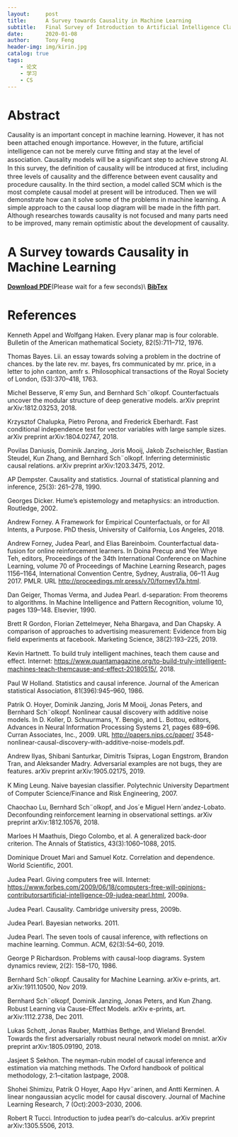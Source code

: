 ```yaml
---
layout:     post
title:      A Survey towards Causality in Machine Learning
subtitle:   Final Survey of Introduction to Artificial Intelligence Class
date:       2020-01-08
author:     Tony Feng
header-img: img/kirin.jpg
catalog: true
tags:
    - 论文
    - 学习
    - CS
---
```


# Abstract
Causality is an important concept in machine learning. However, it has not been attached enough importance. However, in the future, artiﬁcial intelligence can not be merely curve ﬁtting and stay at the level of association. Causality models will be a signiﬁcant step to achieve strong AI. In this survey, the deﬁnition of causality will be introduced at ﬁrst, including three levels of causality and the diﬀerence between event causality and procedure causality. In the third section, a model called SCM which is the most complete causal model at present will be introduced. Then we will demonstrate how can it solve some of the problems in machine learning. A simple approach to the causal loop diagram will be made in the ﬁfth part. Although researches towards causality is not focused and many parts need to be improved, many remain optimistic about the development of causality. 

# A Survey towards Causality in Machine Learning
[**Download PDF**](https://fengtony686.github.io/essay/survey_of_causality.pdf)(Please wait for a few seconds)\\
[**BibTex**](https://fengtony686.github.io/essay/survey_of_causality.txt)

# References
Kenneth Appel and Wolfgang Haken. Every planar map is four colorable. Bulletin of the American mathematical Society, 82(5):711–712, 1976.

Thomas Bayes. Lii. an essay towards solving a problem in the doctrine of chances. by the late rev. mr. bayes, frs communicated by mr. price, in a letter to john canton, amfr s. Philosophical transactions of the Royal Society of London, (53):370–418, 1763.

Michel Besserve, R´emy Sun, and Bernhard Sch¨olkopf. Counterfactuals uncover the modular structure of deep generative models. arXiv preprint arXiv:1812.03253, 2018.

Krzysztof Chalupka, Pietro Perona, and Frederick Eberhardt. Fast conditional independence test for vector variables with large sample sizes. arXiv preprint arXiv:1804.02747, 2018.

Povilas Daniusis, Dominik Janzing, Joris Mooij, Jakob Zscheischler, Bastian Steudel, Kun Zhang, and Bernhard Sch¨olkopf. Inferring deterministic causal relations. arXiv preprint arXiv:1203.3475, 2012.

AP Dempster. Causality and statistics. Journal of statistical planning and inference, 25(3): 261–278, 1990.

Georges Dicker. Hume’s epistemology and metaphysics: an introduction. Routledge, 2002.

Andrew Forney. A Framework for Empirical Counterfactuals, or for All Intents, a Purpose. PhD thesis, University of California, Los Angeles, 2018.

Andrew Forney, Judea Pearl, and Elias Bareinboim. Counterfactual data-fusion for online reinforcement learners. In Doina Precup and Yee Whye Teh, editors, Proceedings of the
34th International Conference on Machine Learning, volume 70 of Proceedings of Machine Learning Research, pages 1156–1164, International Convention Centre, Sydney, Australia, 06–11 Aug 2017. PMLR. URL http://proceedings.mlr.press/v70/forney17a.html.

Dan Geiger, Thomas Verma, and Judea Pearl. d-separation: From theorems to algorithms. In Machine Intelligence and Pattern Recognition, volume 10, pages 139–148. Elsevier, 1990.

Brett R Gordon, Florian Zettelmeyer, Neha Bhargava, and Dan Chapsky. A comparison of approaches to advertising measurement: Evidence from big ﬁeld experiments at facebook. Marketing Science, 38(2):193–225, 2019.

Kevin Hartnett. To build truly intelligent machines, teach them cause and effect. Internet: https://www.quantamagazine.org/to-build-truly-intelligent-machines-teach-themcause-and-eﬀect-20180515/, 2018.

Paul W Holland. Statistics and causal inference. Journal of the American statistical Association, 81(396):945–960, 1986.

Patrik O. Hoyer, Dominik Janzing, Joris M Mooij, Jonas Peters, and Bernhard Sch¨olkopf. Nonlinear causal discovery with additive noise models. In D. Koller, D. Schuurmans, Y. Bengio, and L. Bottou, editors, Advances in Neural Information Processing Systems 21, pages 689–696. Curran Associates, Inc., 2009. URL http://papers.nips.cc/paper/ 3548-nonlinear-causal-discovery-with-additive-noise-models.pdf.

Andrew Ilyas, Shibani Santurkar, Dimitris Tsipras, Logan Engstrom, Brandon Tran, and Aleksander Madry. Adversarial examples are not bugs, they are features. arXiv preprint arXiv:1905.02175, 2019.

K Ming Leung. Naive bayesian classiﬁer. Polytechnic University Department of Computer Science/Finance and Risk Engineering, 2007.

Chaochao Lu, Bernhard Sch¨olkopf, and Jos´e Miguel Hern´andez-Lobato. Deconfounding reinforcement learning in observational settings. arXiv preprint arXiv:1812.10576, 2018.

Marloes H Maathuis, Diego Colombo, et al. A generalized back-door criterion. The Annals of Statistics, 43(3):1060–1088, 2015.

Dominique Drouet Mari and Samuel Kotz. Correlation and dependence. World Scientiﬁc, 2001.

Judea Pearl. Giving computers free will. Internet: https://www.forbes.com/2009/06/18/computers-free-will-opinions-contributorsartiﬁcial-intelligence-09-judea-pearl.html, 2009a.

Judea Pearl. Causality. Cambridge university press, 2009b.

Judea Pearl. Bayesian networks. 2011.

Judea Pearl. The seven tools of causal inference, with reflections on machine learning. Commun. ACM, 62(3):54–60, 2019.

George P Richardson. Problems with causal-loop diagrams. System dynamics review, 2(2): 158–170, 1986.

Bernhard Sch¨olkopf. Causality for Machine Learning. arXiv e-prints, art. arXiv:1911.10500, Nov 2019.

Bernhard Sch¨olkopf, Dominik Janzing, Jonas Peters, and Kun Zhang. Robust Learning via Cause-Eﬀect Models. arXiv e-prints, art. arXiv:1112.2738, Dec 2011.

Lukas Schott, Jonas Rauber, Matthias Bethge, and Wieland Brendel. Towards the ﬁrst adversarially robust neural network model on mnist. arXiv preprint arXiv:1805.09190, 2018.

Jasjeet S Sekhon. The neyman-rubin model of causal inference and estimation via matching methods. The Oxford handbook of political methodology, 2:1–citation lastpage, 2008.

Shohei Shimizu, Patrik O Hoyer, Aapo Hyv¨arinen, and Antti Kerminen. A linear nongaussian acyclic model for causal discovery. Journal of Machine Learning Research, 7 (Oct):2003–2030, 2006.

Robert R Tucci. Introduction to judea pearl’s do-calculus. arXiv preprint arXiv:1305.5506, 2013.


